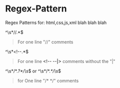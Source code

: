 # Regex-Pattern
Regex Patterns for: html,css,js,xml blah blah blah


^\s*//.*$
> For one line "//" comments

^\s*<!--.*$
> For one line **<!-- --|>** comments without the "|"

^\s*/\*.*?\*/\s*$
or
^\s*/\*.*\*/\s*$
> for One line "/* */" comments

